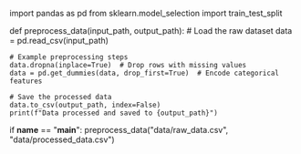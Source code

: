 import pandas as pd
from sklearn.model_selection import train_test_split

def preprocess_data(input_path, output_path):
    # Load the raw dataset
    data = pd.read_csv(input_path)

    # Example preprocessing steps
    data.dropna(inplace=True)  # Drop rows with missing values
    data = pd.get_dummies(data, drop_first=True)  # Encode categorical features

    # Save the processed data
    data.to_csv(output_path, index=False)
    print(f"Data processed and saved to {output_path}")

if __name__ == "__main__":
    preprocess_data("data/raw_data.csv", "data/processed_data.csv")





